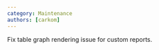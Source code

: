 ```yaml
---
category: Maintenance
authors: [carkom]
---
```


Fix table graph rendering issue for custom reports.
